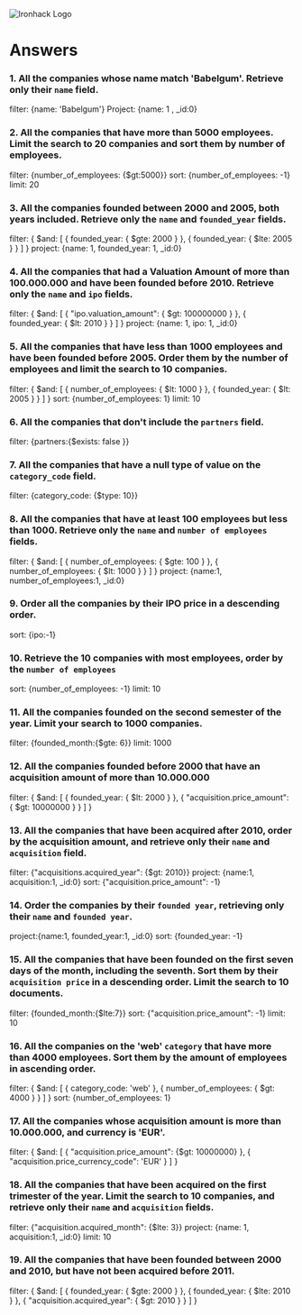 ![Ironhack Logo](https://i.imgur.com/1QgrNNw.png)

# Answers

### 1. All the companies whose name match 'Babelgum'. Retrieve only their `name` field.

<!-- Your Code Goes Here -->

filter: {name: 'Babelgum'}
Project: {name: 1 , _id:0}

### 2. All the companies that have more than 5000 employees. Limit the search to 20 companies and sort them by **number of employees**.

<!-- Your Code Goes Here -->
filter: {number_of_employees: {$gt:5000}}
sort: {number_of_employees: -1}
limit: 20

### 3. All the companies founded between 2000 and 2005, both years included. Retrieve only the `name` and `founded_year` fields.

<!-- Your Code Goes Here -->
filter: { $and: [ { founded_year: { $gte: 2000 } }, { founded_year: { $lte: 2005 } } ] }
project: {name: 1, founded_year: 1, _id:0}

### 4. All the companies that had a Valuation Amount of more than 100.000.000 and have been founded before 2010. Retrieve only the `name` and `ipo` fields.

<!-- Your Code Goes Here -->
filter: { $and: [ { "ipo.valuation_amount": { $gt: 100000000 } }, { founded_year: { $lt: 2010 } } ] }
project: {name: 1, ipo: 1, _id:0}

### 5. All the companies that have less than 1000 employees and have been founded before 2005. Order them by the number of employees and limit the search to 10 companies.

<!-- Your Code Goes Here -->
filter: { $and: [ { number_of_employees: { $lt: 1000 } }, { founded_year: { $lt: 2005 } } ] }
sort: {number_of_employees: 1}
limit: 10

### 6. All the companies that don't include the `partners` field.

<!-- Your Code Goes Here -->

filter: {partners:{$exists: false }}

### 7. All the companies that have a null type of value on the `category_code` field.

<!-- Your Code Goes Here -->
filter: {category_code: {$type: 10}}


### 8. All the companies that have at least 100 employees but less than 1000. Retrieve only the `name` and `number of employees` fields.

<!-- Your Code Goes Here -->
filter: { $and: [ { number_of_employees: { $gte: 100 } }, { number_of_employees: { $lt: 1000 } } ] }
project: {name:1, number_of_employees:1, _id:0}

### 9. Order all the companies by their IPO price in a descending order.

<!-- Your Code Goes Here -->
sort: {ipo:-1}

### 10. Retrieve the 10 companies with most employees, order by the `number of employees`

<!-- Your Code Goes Here -->
sort: {number_of_employees: -1}
limit: 10

### 11. All the companies founded on the second semester of the year. Limit your search to 1000 companies.

<!-- Your Code Goes Here -->
filter: {founded_month:{$gte: 6}}
limit: 1000

### 12. All the companies founded before 2000 that have an acquisition amount of more than 10.000.000

<!-- Your Code Goes Here -->
filter: { $and: [ { founded_year: { $lt: 2000 } }, { "acquisition.price_amount": { $gt: 10000000 } } ] }

### 13. All the companies that have been acquired after 2010, order by the acquisition amount, and retrieve only their `name` and `acquisition` field.

<!-- Your Code Goes Here -->

filter: {"acquisitions.acquired_year": {$gt: 2010}}
project: {name:1, acquisition:1, _id:0}
sort: {"acquisition.price_amount": -1}

### 14. Order the companies by their `founded year`, retrieving only their `name` and `founded year`.

<!-- Your Code Goes Here -->
project:{name:1, founded_year:1, _id:0}
sort: {founded_year: -1}

### 15. All the companies that have been founded on the first seven days of the month, including the seventh. Sort them by their `acquisition price` in a descending order. Limit the search to 10 documents.

<!-- Your Code Goes Here -->
filter: {founded_month:{$lte:7}}
sort: {"acquisition.price_amount": -1}
limit: 10

### 16. All the companies on the 'web' `category` that have more than 4000 employees. Sort them by the amount of employees in ascending order.

<!-- Your Code Goes Here -->
filter: { $and: [ { category_code: 'web' }, { number_of_employees: { $gt: 4000 } } ] }
sort: {number_of_employees: 1}

### 17. All the companies whose acquisition amount is more than 10.000.000, and currency is 'EUR'.

<!-- Your Code Goes Here -->
filter:  { $and: [ { "acquisition.price_amount": {$gt: 10000000} }, { "acquisition.price_currency_code": 'EUR' } ] }

### 18. All the companies that have been acquired on the first trimester of the year. Limit the search to 10 companies, and retrieve only their `name` and `acquisition` fields.
filter: {"acquisition.acquired_month": {$lte: 3}}
project: {name: 1, acquisition:1, _id:0}
limit: 10

### 19. All the companies that have been founded between 2000 and 2010, but have not been acquired before 2011.

<!-- Your Code Goes Here -->

filter: { $and: [ { founded_year: { $gte: 2000 } }, { founded_year: { $lte: 2010 } }, { "acquisition.acquired_year": { $gt: 2010 } } ] }

